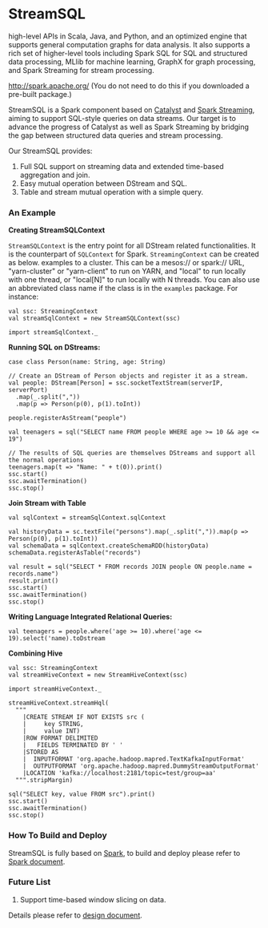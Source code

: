 StreamSQL
===
high-level APIs in Scala, Java, and Python, and an optimized engine that
supports general computation graphs for data analysis. It also supports a
rich set of higher-level tools including Spark SQL for SQL and structured
data processing, MLlib for machine learning, GraphX for graph processing,
and Spark Streaming for stream processing.

<http://spark.apache.org/>
(You do not need to do this if you downloaded a pre-built package.)


StreamSQL is a Spark component based on [Catalyst](https://github.com/apache/spark/tree/master/sql) and [Spark Streaming](https://github.com/apache/spark/tree/master/streaming), aiming to support SQL-style queries on data streams. Our target is to advance the progress of Catalyst as well as Spark Streaming by bridging the gap between structured data queries and stream processing.

Our StreamSQL provides:

1. Full SQL support on streaming data and extended time-based aggregation and join.
2. Easy mutual operation between DStream and SQL.
3. Table and stream mutual operation with a simple query.

### An Example ###

**Creating StreamSQLContext**

`StreamSQLContext` is the entry point for all DStream related functionalities. It is the counterpart of `SQLContext` for Spark. `StreamingContext` can be created as below.
examples to a cluster. This can be a mesos:// or spark:// URL, 
"yarn-cluster" or "yarn-client" to run on YARN, and "local" to run 
locally with one thread, or "local[N]" to run locally with N threads. You 
can also use an abbreviated class name if the class is in the `examples`
package. For instance:

    val ssc: StreamingContext
    val streamSqlContext = new StreamSQLContext(ssc)

    import streamSqlContext._

**Running SQL on DStreams:**

    case class Person(name: String, age: String)

    // Create an DStream of Person objects and register it as a stream.
    val people: DStream[Person] = ssc.socketTextStream(serverIP, serverPort)
      .map(_.split(","))
      .map(p => Person(p(0), p(1).toInt))

    people.registerAsStream("people")

    val teenagers = sql("SELECT name FROM people WHERE age >= 10 && age <= 19")

    // The results of SQL queries are themselves DStreams and support all the normal operations
    teenagers.map(t => "Name: " + t(0)).print()
    ssc.start()
    ssc.awaitTermination()
    ssc.stop()

**Join Stream with Table**

    val sqlContext = streamSqlContext.sqlContext

    val historyData = sc.textFile("persons").map(_.split(",")).map(p => Person(p(0), p(1).toInt))
    val schemaData = sqlContext.createSchemaRDD(historyData)
    schemaData.registerAsTable("records")

    val result = sql("SELECT * FROM records JOIN people ON people.name = records.name")
    result.print()
    ssc.start()
    ssc.awaitTermination()
    ssc.stop()

**Writing Language Integrated Relational Queries:**

    val teenagers = people.where('age >= 10).where('age <= 19).select('name).toDstream

**Combining Hive**

    val ssc: StreamingContext
    val streamHiveContext = new StreamHiveContext(ssc)

    import streamHiveContext._

    streamHiveContext.streamHql(
      """
        |CREATE STREAM IF NOT EXISTS src (
        |     key STRING,
        |     value INT)
        |ROW FORMAT DELIMITED
        |   FIELDS TERMINATED BY ' '
        |STORED AS
        |  INPUTFORMAT 'org.apache.hadoop.mapred.TextKafkaInputFormat'
        |  OUTPUTFORMAT 'org.apache.hadoop.mapred.DummyStreamOutputFormat'
        |LOCATION 'kafka://localhost:2181/topic=test/group=aa'
      """.stripMargin)

    sql("SELECT key, value FROM src").print()
    ssc.start()
    ssc.awaitTermination()
    ssc.stop()

### How To Build and Deploy ###

StreamSQL is fully based on [Spark](http://spark.apache.org/), to build and deploy please refer to
[Spark document](http://spark.apache.org/documentation.html).

### Future List ###

1. Support time-based window slicing on data.

Details please refer to [design document](https://github.com/thunderain-project/StreamSQL/wiki).
